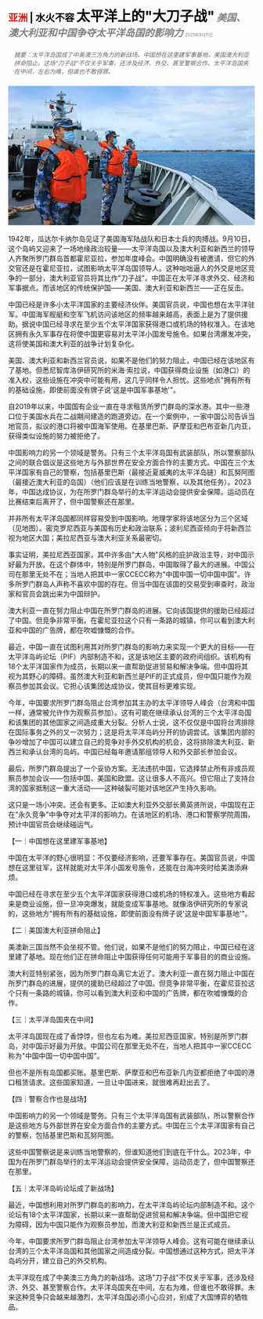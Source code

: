 <span style="color:#E3120B; font-size:14.9pt; font-weight:bold;">亚洲</span> <span style="color:#000000; font-size:14.9pt; font-weight:bold;">| 水火不容</span>
<span style="color:#000000; font-size:21.0pt; font-weight:bold;">太平洋上的"大刀子战"</span>
<span style="color:#808080; font-size:14.9pt; font-weight:bold; font-style:italic;">美国、澳大利亚和中国争夺太平洋岛国的影响力</span>
<span style="color:#808080; font-size:6.2pt;">2025年9月11日</span>

<div style="padding:8px 12px; color:#666; font-size:9.0pt; font-style:italic; margin:12px 0;">摘要：太平洋岛国成了中美澳三方角力的新战场。中国想在这里建军事基地，美国澳大利亚拼命阻止。这场"刀子战"不仅关乎军事，还涉及经济、外交、甚至警察合作。太平洋岛国夹在中间，左右为难，但谁也不敢得罪。</div>

![](../images/027_A_giant_knife-fight_in_the_Pacific/p0113_img01.jpeg)

1942年，瓜达尔卡纳尔岛见证了美国海军陆战队和日本士兵的肉搏战。9月10日，这个岛屿又迎来了一场地缘政治较量——太平洋岛国以及澳大利亚和新西兰的领导人齐聚所罗门群岛首都霍尼亚拉，参加年度峰会。中国明确没有被邀请，但它的外交官还是在霍尼亚拉，试图影响太平洋岛国领导人。这种咄咄逼人的外交是地区竞争的一部分，澳大利亚官员将其比作"刀子战"。中国正在太平洋寻求外交、经济和军事据点。而该地区的传统保护国——美国、澳大利亚和新西兰——正在反击。

中国已经是许多小太平洋国家的主要经济伙伴。美国官员说，中国也想在太平洋驻军。中国海军舰艇和空军飞机访问该地区的频率越来越高，表面上是为了提供援助。据说中国已经寻求在至少五个太平洋国家获得港口或机场的特权准入。在该地区拥有永久军事存在将使中国更容易对太平洋小国发号施令。如果台湾爆发冲突，这将使美国和澳大利亚的战争计划复杂化。

美国、澳大利亚和新西兰官员说，如果不是他们的努力阻止，中国已经在该地区有了基地。但悉尼智库洛伊研究所的米海·索拉说，中国获得商业设施（如港口）的准入权，这些设施在冲突中可能有用，这几乎同样令人担忧。这些地点"拥有所有的基础设施，即使前面没有牌子说'这是中国军事基地'"。

自2019年以来，中国国有企业一直在寻求租赁所罗门群岛的深水港。其中一些港口位于美国水兵在二战期间建造的跑道旁边。在一个案例中，一家中国公司告诉当地官员，拟议的港口将被中国海军使用。在基里巴斯、萨摩亚和巴布亚新几内亚，获得类似设施的努力被拒绝了。

中国影响力的另一个领域是警务。只有三个太平洋岛国有武装部队，所以警察部队之间的联合倡议是这些地方与外部世界在安全方面合作的主要方式。中国在三个太平洋国家有自己的警察，包括基里巴斯（最接近夏威夷的太平洋岛链）和瓦努阿图（最接近澳大利亚的岛国）（他们应该是在训练当地警察，以及其他任务）。2023年，中国达成协议，为在所罗门群岛举行的太平洋运动会提供安全保障。运动员在比赛结束后离开了，但中国警察还在那里。

并非所有太平洋岛国都同样容易受到中国影响。地理学家将该地区分为三个区域（见地图）。密克罗尼西亚与美国有历史和政治联系；波利尼西亚倾向于将新西兰视为地区大国；美拉尼西亚与澳大利亚关系最密切。

事实证明，美拉尼西亚国家，其中许多由"大人物"风格的庇护政治主导，对中国示好最为开放。在这个群体中，特别是所罗门群岛，中国取得了最大的进展。中国公司在那里无处不在；当地人把其中一家CCECC称为"中国中国一切中国中国"。许多所罗门群岛人声称不喜欢中国的存在。但当中国在该国的交易受到审查时，政治家和官员会跳出来为中国辩护。

澳大利亚一直在努力阻止中国在所罗门群岛的进展。它向该国提供的援助已经超过了中国。但竞争非常平衡。在霍尼亚拉这个只有一条路的城镇，你可以看到澳大利亚和中国的广告牌，都在吹嘘慷慨的合作。

最近，中国一直在试图利用其对所罗门群岛的影响力来实现一个更大的目标——在太平洋岛屿论坛（PIF）内部制造不和，这是该地区主要的政府间组织。该机构有18个太平洋国家作为成员，长期以来一直帮助促进贸易和解决争端。但中国将其视为其野心的障碍。虽然澳大利亚和新西兰是PIF的正式成员，但中国只能作为观察员参加其会议。它担心该集团达成协议，使其目标更难实现。

今年，中国要求所罗门群岛阻止台湾参加其主办的太平洋领导人峰会（台湾和中国一样，通常被允许作为观察员参加）。这有可能在继续承认台湾的三个太平洋岛国和该集团的其他国家之间造成重大分裂。分析人士说，这不仅仅是中国将台湾排除在国际事务之外的又一次努力；这是将太平洋岛屿分开的协调尝试。该集团内部的争吵增加了中国可以建立自己的竞争对手外交机构的机会，这将排除澳大利亚、新西兰和承认台湾的岛屿。中国已经每年邀请那组领导人和外交部长参加会议。

最后，所罗门群岛提出了一个妥协方案。无法违抗中国，它选择禁止所有非成员观察员参加会议——包括中国、美国和欧盟。这让很多人不高兴。但它阻止了支持台湾的国家抵制这一重大活动——这种破裂可能对该地区产生持久影响。

这只是一场小冲突。还会有更多。正如澳大利亚外交部长黄英贤所说，中国现在正在"永久竞争"中争夺对太平洋的影响力。在该地区的机场、港口和警察学院周围，预计中国官员会继续碰运气。

【一｜中国想在这里建军事基地】

中国在太平洋的野心很明显：不仅要经济影响，还要军事存在。美国官员说，中国想在这里驻军，这样就能对太平洋小国发号施令，还能在台海冲突时给美澳添麻烦。

中国已经在寻求在至少五个太平洋国家获得港口或机场的特权准入。这些地方看起来是商业设施，但一旦冲突爆发，就能变成军事基地。就像洛伊研究所的专家说的，这些地方"拥有所有的基础设施，即使前面没有牌子说'这是中国军事基地'"。

【二｜美国澳大利亚拼命阻止】

美澳新三国当然不会坐视不管。他们说，如果不是他们的努力阻止，中国已经在这里建了基地。现在他们正在拼命阻止中国获得任何可能用于军事目的的商业设施。

澳大利亚特别紧张，因为所罗门群岛离它太近了。澳大利亚一直在努力阻止中国在所罗门群岛的进展，提供的援助已经超过了中国。但竞争非常平衡，在霍尼亚拉这个只有一条路的城镇，你可以看到澳大利亚和中国的广告牌，都在吹嘘慷慨的合作。

【三｜太平洋岛国夹在中间】

太平洋岛国现在成了香饽饽，但也左右为难。美拉尼西亚国家，特别是所罗门群岛，对中国示好最为开放。中国公司在那里无处不在，当地人把其中一家CCECC称为"中国中国一切中国中国"。

但也不是所有岛国都买账。基里巴斯、萨摩亚和巴布亚新几内亚都拒绝了中国的港口租赁请求。这些国家知道，一旦让中国进来，就很难再赶出去了。

【四｜警察合作也是战场】

中国影响力的另一个领域是警务。只有三个太平洋岛国有武装部队，所以警察合作是这些地方与外部世界在安全方面合作的主要方式。中国在三个太平洋国家有自己的警察，包括基里巴斯和瓦努阿图。

这些中国警察说是来训练当地警察的，但谁知道他们到底在干什么。2023年，中国为在所罗门群岛举行的太平洋运动会提供安全保障，运动员走了，但中国警察还在那里。

【五｜太平洋岛屿论坛成了新战场】

最近，中国想利用对所罗门群岛的影响力，在太平洋岛屿论坛内部制造不和。这个论坛有18个太平洋国家，长期以来一直帮助促进贸易和解决争端。但中国把它视为障碍，因为中国只能作为观察员参加，而澳大利亚和新西兰是正式成员。

今年，中国要求所罗门群岛阻止台湾参加太平洋领导人峰会。这有可能在继续承认台湾的三个太平洋岛国和其他国家之间造成分裂。中国想通过这种方式，把太平洋岛屿分开，建立自己的外交机构。

太平洋现在成了中美澳三方角力的新战场。这场"刀子战"不仅关乎军事，还涉及经济、外交、甚至警察合作。太平洋岛国夹在中间，左右为难，但谁也不敢得罪。未来这种竞争只会越来越激烈，太平洋岛国必须小心应对，别成了大国博弈的牺牲品。
